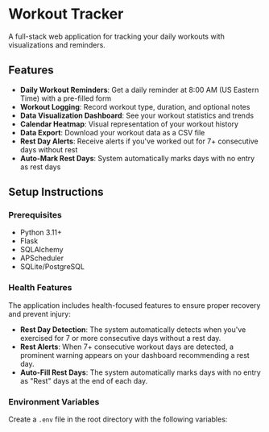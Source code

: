 # Workout Tracker

A full-stack web application for tracking your daily workouts with visualizations and reminders.

## Features

- **Daily Workout Reminders**: Get a daily reminder at 8:00 AM (US Eastern Time) with a pre-filled form
- **Workout Logging**: Record workout type, duration, and optional notes
- **Data Visualization Dashboard**: See your workout statistics and trends
- **Calendar Heatmap**: Visual representation of your workout history
- **Data Export**: Download your workout data as a CSV file
- **Rest Day Alerts**: Receive alerts if you've worked out for 7+ consecutive days without rest
- **Auto-Mark Rest Days**: System automatically marks days with no entry as rest days

## Setup Instructions

### Prerequisites

- Python 3.11+
- Flask
- SQLAlchemy
- APScheduler
- SQLite/PostgreSQL

### Health Features

The application includes health-focused features to ensure proper recovery and prevent injury:

- **Rest Day Detection**: The system automatically detects when you've exercised for 7 or more consecutive days without a rest day.
- **Rest Alerts**: When 7+ consecutive workout days are detected, a prominent warning appears on your dashboard recommending a rest day.
- **Auto-Fill Rest Days**: The system automatically marks days with no entry as "Rest" days at the end of each day.

### Environment Variables

Create a `.env` file in the root directory with the following variables:

